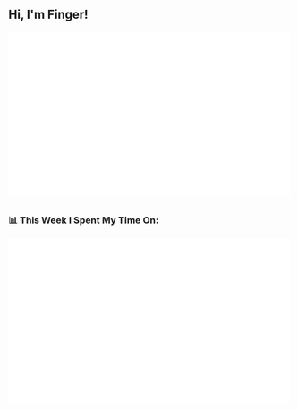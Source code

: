 <h2> Hi, I'm Finger!</h2>

<img align="right" src="https://raw.githubusercontent.com/spianmo/github-stats/master/generated/overview.svg#gh-light-mode-only">

<!-- <img align="right" height="160em" src="https://github-readme-stats-eight-theta.vercel.app/api/top-langs/?username=spianmo&layout=compact&langs_count=8&theme=algolia"/>	 -->
	
```go
package main

type Me struct {
	Name   string
	Job    string
	Code   string
	Skills string
}

func main() {
	me := &Me{
		Name:   "Finger",
		Job:    "Client-side Engineer",
		Code:   "Java and C++ and Others",
		Skills: "Android Security NLP ^o^",
	}
	_ = me
}
```


<h3>📊 This Week I Spent My Time On:</h3>
<img align='right' src="https://raw.githubusercontent.com/spianmo/github-stats/master/generated/languages.svg#gh-light-mode-only">

<!--START_SECTION:waka-->

```text
Java                   41 hrs 55 mins  ██████████████████████▒░░   89.64 %
XML                    1 hr 21 mins    ▓░░░░░░░░░░░░░░░░░░░░░░░░   02.90 %
Gradle                 1 hr 3 mins     ▓░░░░░░░░░░░░░░░░░░░░░░░░   02.26 %
Properties             47 mins         ▒░░░░░░░░░░░░░░░░░░░░░░░░   01.68 %
Groovy                 40 mins         ▒░░░░░░░░░░░░░░░░░░░░░░░░   01.45 %
Kotlin                 17 mins         ░░░░░░░░░░░░░░░░░░░░░░░░░   00.61 %
```

<!--END_SECTION:waka-->

